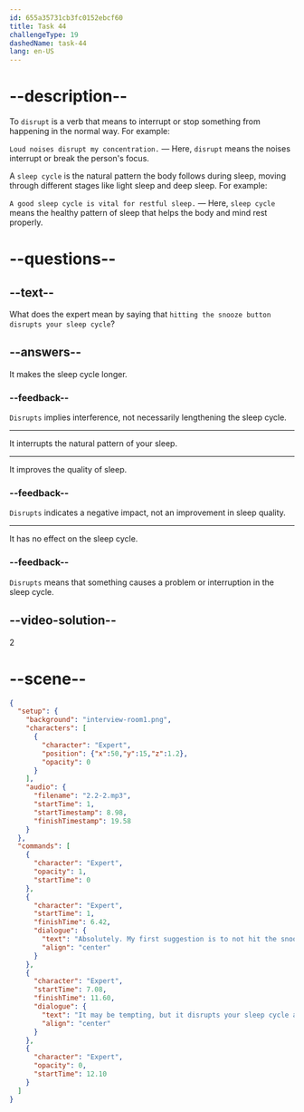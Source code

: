 ```yaml
---
id: 655a35731cb3fc0152ebcf60
title: Task 44
challengeType: 19
dashedName: task-44
lang: en-US
---
```


<!-- (audio) Expert: Absolutely. My first suggestion is to not hit the snooze button multiple times. It may be tempting, but it disrupts your sleep cycle and you may feel groggy during the day. -->

# --description--

To `disrupt` is a verb that means to interrupt or stop something from happening in the normal way. For example:

`Loud noises disrupt my concentration.` — Here, `disrupt` means the noises interrupt or break the person's focus.

A `sleep cycle` is the natural pattern the body follows during sleep, moving through different stages like light sleep and deep sleep. For example:

`A good sleep cycle is vital for restful sleep.` — Here, `sleep cycle` means the healthy pattern of sleep that helps the body and mind rest properly.

# --questions--

## --text--

What does the expert mean by saying that `hitting the snooze button disrupts your sleep cycle`?

## --answers--

It makes the sleep cycle longer.

### --feedback--

`Disrupts` implies interference, not necessarily lengthening the sleep cycle.

---

It interrupts the natural pattern of your sleep.

---

It improves the quality of sleep.

### --feedback--

`Disrupts` indicates a negative impact, not an improvement in sleep quality.

---

It has no effect on the sleep cycle.

### --feedback--

`Disrupts` means that something causes a problem or interruption in the sleep cycle.

## --video-solution--

2

# --scene--

```json
{
  "setup": {
    "background": "interview-room1.png",
    "characters": [
      {
        "character": "Expert",
        "position": {"x":50,"y":15,"z":1.2},
        "opacity": 0
      }
    ],
    "audio": {
      "filename": "2.2-2.mp3",
      "startTime": 1,
      "startTimestamp": 8.98,
      "finishTimestamp": 19.58
    }
  },
  "commands": [
    {
      "character": "Expert",
      "opacity": 1,
      "startTime": 0
    },
    {
      "character": "Expert",
      "startTime": 1,
      "finishTime": 6.42,
      "dialogue": {
        "text": "Absolutely. My first suggestion is to not hit the snooze button multiple times.",
        "align": "center"
      }
    },
    {
      "character": "Expert",
      "startTime": 7.08,
      "finishTime": 11.60,
      "dialogue": {
        "text": "It may be tempting, but it disrupts your sleep cycle and you may feel groggy during the day.",
        "align": "center"
      }
    },
    {
      "character": "Expert",
      "opacity": 0,
      "startTime": 12.10
    }
  ]
}
```

